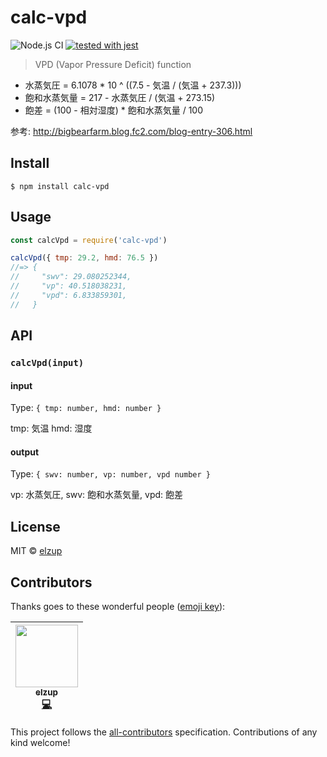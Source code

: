 # calc-vpd

![Node.js CI](https://github.com/elzup/calc-vpd/workflows/Node.js%20CI/badge.svg)
[![tested with jest](https://img.shields.io/badge/tested_with-jest-99424f.svg)](https://github.com/facebook/jest)

> VPD (Vapor Pressure Deficit) function

- 水蒸気圧 = 6.1078 \* 10 ^ ((7.5 - 気温 / (気温 + 237.3)))
- 飽和水蒸気量 = 217 - 水蒸気圧 / (気温 + 273.15)
- 飽差 = (100 - 相対湿度) \* 飽和水蒸気量 / 100

参考: http://bigbearfarm.blog.fc2.com/blog-entry-306.html

## Install

```
$ npm install calc-vpd
```

## Usage

```js
const calcVpd = require('calc-vpd')

calcVpd({ tmp: 29.2, hmd: 76.5 })
//=> {
//     "swv": 29.080252344,
//     "vp": 40.518038231,
//     "vpd": 6.833859301,
//   }
```

## API

### `calcVpd(input)`

#### input

Type: `{ tmp: number, hmd: number }`

tmp: 気温
hmd: 湿度

#### output

Type: `{ swv: number, vp: number, vpd number }`<br>

vp: 水蒸気圧,
swv: 飽和水蒸気量,
vpd: 飽差

## License

MIT © [elzup](https://elzup.com)

## Contributors

Thanks goes to these wonderful people ([emoji key](https://github.com/kentcdodds/all-contributors#emoji-key)):

<!-- ALL-CONTRIBUTORS-LIST:START - Do not remove or modify this section -->
<!-- prettier-ignore -->
| [<img src="https://avatars3.githubusercontent.com/u/2284908?v=4" width="100px;"/><br /><sub><b>elzup</b></sub>](https://elzup.com)<br />[💻](https://github.com/elzup/calc-vpd/commits?author=elzup "Code") |
| :---: |

<!-- ALL-CONTRIBUTORS-LIST:END -->

This project follows the [all-contributors](https://github.com/kentcdodds/all-contributors) specification. Contributions of any kind welcome!
